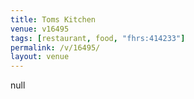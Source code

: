 ```yaml
---
title: Toms Kitchen
venue: v16495
tags: [restaurant, food, "fhrs:414233"]
permalink: /v/16495/
layout: venue
---
```

null
